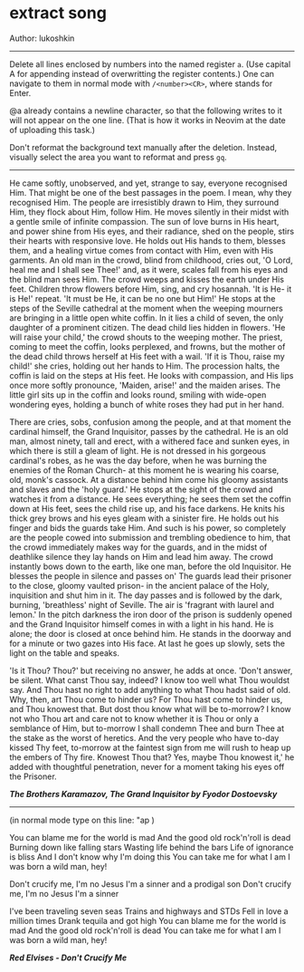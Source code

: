 # extract song

Author: lukoshkin

---

Delete all lines enclosed by numbers into the named register `a`.
(Use capital A for appending instead of overwritting the register contents.)
One can navigate to them in normal mode with `/<number><CR>`,
where <CR> stands for Enter.

@a already contains a newline character, so that the following writes to it
will not appear on the one line. (That is how it works in Neovim at the date of
uploading this task.)

Don't reformat the background text manually after the deletion.
Instead, visually select the area you want to reformat and press `gq`.

---


He came softly, unobserved, and yet, strange to say, everyone recognised Him. That might
be one of the best passages in the poem. I mean, why they recognised Him. The people are
irresistibly drawn to Him, they surround Him, they flock about Him, follow Him. He moves
silently in their midst with a gentle smile of infinite compassion. The sun of love burns
in His heart, and power shine from His eyes, and their radiance, shed on the people, stirs
their hearts with responsive love. He holds out His hands to them, blesses them, and a
healing virtue comes from contact with Him, even with His garments. An old man in the
crowd, blind from childhood, cries out, 'O Lord, heal me and I shall see Thee!' and, as it
were, scales fall from his eyes and the blind man sees Him. The crowd weeps and kisses the
earth under His feet. Children throw flowers before Him, sing, and cry hosannah. 'It is
He- it is He!' repeat. 'It must be He, it can be no one but Him!' He stops at the steps of
the Seville cathedral at the moment when the weeping mourners are bringing in a little
open white coffin. In it lies a child of seven, the only daughter of a prominent citizen.
The dead child lies hidden in flowers. 'He will raise your child,' the crowd shouts to the
weeping mother. The priest, coming to meet the coffin, looks perplexed, and frowns, but
the mother of the dead child throws herself at His feet with a wail. 'If it is Thou, raise
my child!' she cries, holding out her hands to Him. The procession halts, the coffin is
laid on the steps at His feet. He looks with compassion, and His lips once more softly
pronounce, 'Maiden, arise!' and the maiden arises. The little girl sits up in the coffin
and looks round, smiling with wide-open wondering eyes, holding a bunch of white roses
they had put in her hand.

There are cries, sobs, confusion among the people, and at that moment the cardinal
himself, the Grand Inquisitor, passes by the cathedral. He is an old man, almost ninety,
tall and erect, with a withered face and sunken eyes, in which there is still a gleam of
light. He is not dressed in his gorgeous cardinal's robes, as he was the day before, when
he was burning the enemies of the Roman Church- at this moment he is wearing his coarse,
old, monk's cassock. At a distance behind him come his gloomy assistants and slaves and
the 'holy guard.' He stops at the sight of the crowd and watches it from a distance. He
sees everything; he sees them set the coffin down at His feet, sees the child rise up, and
his face darkens. He knits his thick grey brows and his eyes gleam with a sinister fire.
He holds out his finger and bids the guards take Him. And such is his power, so completely
are the people cowed into submission and trembling obedience to him, that the crowd
immediately makes way for the guards, and in the midst of deathlike silence they lay hands
on Him and lead him away. The crowd instantly bows down to the earth, like one man, before
the old Inquisitor. He blesses the people in silence and passes on' The guards lead their
prisoner to the close, gloomy vaulted prison- in the ancient palace of the Holy,
inquisition and shut him in it. The day passes and is followed by the dark, burning,
'breathless' night of Seville. The air is 'fragrant with laurel and lemon.' In the pitch
darkness the iron door of the prison is suddenly opened and the Grand Inquisitor himself
comes in with a light in his hand. He is alone; the door is closed at once behind him. He
stands in the doorway and for a minute or two gazes into His face. At last he goes up
slowly, sets the light on the table and speaks.

'Is it Thou? Thou?' but receiving no answer, he adds at once. 'Don't answer, be silent.
What canst Thou say, indeed? I know too well what Thou wouldst say. And Thou hast no right
to add anything to what Thou hadst said of old. Why, then, art Thou come to hinder us? For
Thou hast come to hinder us, and Thou knowest that. But dost thou know what will be
to-morrow? I know not who Thou art and care not to know whether it is Thou or only a
semblance of Him, but to-morrow I shall condemn Thee and burn Thee at the stake as the
worst of heretics. And the very people who have to-day kissed Thy feet, to-morrow at the
faintest sign from me will rush to heap up the embers of Thy fire. Knowest Thou that? Yes,
maybe Thou knowest it,' he added with thoughtful penetration, never for a moment taking
his eyes off the Prisoner.

***The Brothers Karamazov, The Grand Inquisitor by Fyodor Dostoevsky***


---

<PASTE IT BELOW> (in normal mode type on this line: "ap )

You can blame me for the world is mad
And the good old rock'n'roll is dead
Burning down like falling stars
Wasting life behind the bars
Life of ignorance is bliss
And I don't know why I'm doing this
You can take me for what I am
I was born a wild man, hey!

Don't crucify me, I'm no Jesus
I'm a sinner and a prodigal son
Don't crucify me, I'm no Jesus
I'm a sinner

I've been traveling seven seas
Trains and highways and STDs
Fell in love a million times
Drank tequila and got high
You can blame me for the world is mad
And the good old rock'n'roll is dead
You can take me for what I am
I was born a wild man, hey!

***Red Elvises - Don't Crucify Me***

